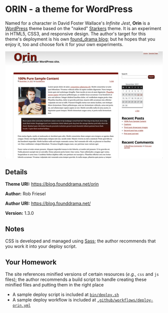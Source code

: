 # ORIN - a theme for WordPress

Named for a character in David Foster Wallace's _Infinite Jest_, **Orin** is a
[WordPress](http://wordpress.org/) theme based on the "naked"
[Starkers](http://starkerstheme.com/) theme. It is an experiment in HTML5, CSS3,
and responsive design. The author's target for this theme's deployment is his
own [found_drama blog](https://blog.founddrama.net); but he hopes that you enjoy
it, too and choose fork it for your own experiments.

![Here's a thumbnail of the Orin theme](./screenshot.png)


## Details

**Theme URI:** <https://blog.founddrama.net/orin>

**Author:** Rob Friesel

**Author URI:** <https://blog.founddrama.net/>

**Version:** 1.3.0


## Notes

CSS is developed and managed using [Sass](http://sass-lang.com/); the author
recommends that you work it into your deploy script.


## Your Homework

The site references minified versions of certain resources (_e.g._, `css` and
`js` files); the author recommends a build script to handle creating these
minified files and putting them in the right place

* A sample deploy script is included at [`bin/deploy.sh`](bin/deploy.sh)
* A sample deploy workflow is included at [`.github/workflows/deploy-orin.yml`](.github/workflows/deploy-orin.yml)
